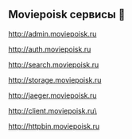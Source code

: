 ## Moviepoisk сервисы 👋

http://admin.moviepoisk.ru

http://auth.moviepoisk.ru

http://search.moviepoisk.ru

http://storage.moviepoisk.ru

http://jaeger.moviepoisk.ru

http://client.moviepoisk.ru\

http://httpbin.moviepoisk.ru

<!--

**Here are some ideas to get you started:**

🙋‍♀️ A short introduction - what is your organization all about?
🌈 Contribution guidelines - how can the community get involved?
👩‍💻 Useful resources - where can the community find your docs? Is there anything else the community should know?
🍿 Fun facts - what does your team eat for breakfast?
🧙 Remember, you can do mighty things with the power of [Markdown](https://docs.github.com/github/writing-on-github/getting-started-with-writing-and-formatting-on-github/basic-writing-and-formatting-syntax)
-->
